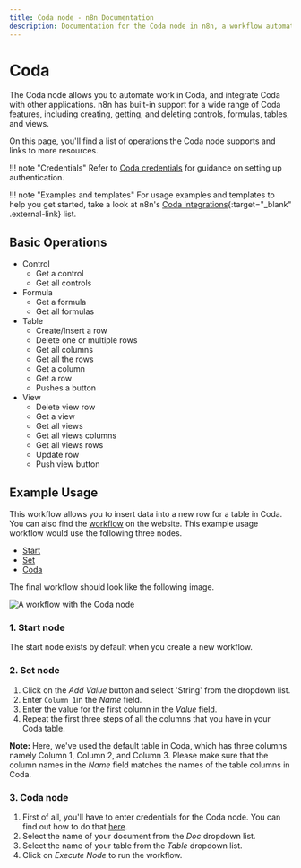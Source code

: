 ```yaml
---
title: Coda node - n8n Documentation
description: Documentation for the Coda node in n8n, a workflow automation platform. Includes details of operations and configuration, and links to examples and credentials information.
---
```


# Coda

The Coda node allows you to automate work in Coda, and integrate Coda with other applications. n8n has built-in support for a wide range of Coda features, including creating, getting, and deleting controls, formulas, tables, and views.

On this page, you'll find a list of operations the Coda node supports and links to more resources.

!!! note "Credentials"
    Refer to [Coda credentials](/integrations/builtin/credentials/coda/) for guidance on setting up authentication. 

!!! note "Examples and templates"
    For usage examples and templates to help you get started, take a look at n8n's [Coda integrations](https://n8n.io/integrations/coda/){:target="_blank" .external-link} list.


## Basic Operations

* Control
    * Get a control
    * Get all controls
* Formula
    * Get a formula
    * Get all formulas
* Table
    * Create/Insert a row
    * Delete one or multiple rows
    * Get all columns
    * Get all the rows
    * Get a column
    * Get a row
    * Pushes a button
* View
    * Delete view row
    * Get a view
    * Get all views
    * Get all views columns
    * Get all views rows
    * Update row
    * Push view button

## Example Usage

This workflow allows you to insert data into a new row for a table in Coda. You can also find the [workflow](https://n8n.io/workflows/482) on the website. This example usage workflow would use the following three nodes.
- [Start](/integrations/builtin/core-nodes/n8n-nodes-base.start/)
- [Set](/integrations/builtin/core-nodes/n8n-nodes-base.set/)
- [Coda]()

The final workflow should look like the following image.

![A workflow with the Coda node](/_images/integrations/builtin/app-nodes/coda/workflow.png)

### 1. Start node

The start node exists by default when you create a new workflow.

### 2. Set node

1. Click on the *Add Value* button and select 'String' from the dropdown list.
2. Enter `Column 1`in the *Name* field.
3. Enter the value for the first column in the *Value* field.
4. Repeat the first three steps of all the columns that you have in your Coda table.

**Note:** Here, we've used the default table in Coda, which has three columns namely Column 1, Column 2, and Column 3. Please make sure that the column names in the *Name* field matches the names of the table columns in Coda.

### 3. Coda node

1. First of all, you'll have to enter credentials for the Coda node. You can find out how to do that [here](/integrations/builtin/credentials/coda/).
2. Select the name of your document from the *Doc* dropdown list.
3. Select the name of your table from the *Table* dropdown list.
4. Click on *Execute Node* to run the workflow.





